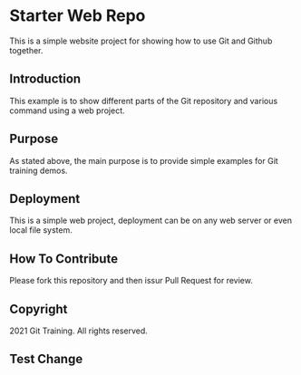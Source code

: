 # Starter Web Repo

This is a simple website project for showing how to use Git 
and Github together.

## Introduction

This example is to show different parts of the Git repository
and various command using a web project.

## Purpose

As stated above, the main purpose is to provide simple
examples for Git training demos.

## Deployment

This is a simple web project, deployment can be on any
web server or even local file system.

## How To Contribute

Please fork this repository and then issur Pull Request for review.

## Copyright
2021 Git Training. All rights reserved.

## Test Change
